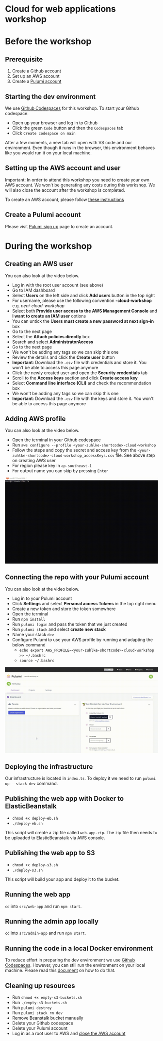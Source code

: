 # Cloud for web applications workshop

# Before the workshop

## Prerequisite

1. Create a [Github account](https://github.com/)
2. Set up an AWS account
3. Create a [Pulumi account](https://app.pulumi.com/signin)

## Starting the dev environment

We use [Github Codespaces](https://github.com/features/codespaces) for this workshop.
To start your Github codespace:

- Open up your browser and log in to Github
- Click the green `Code` button and then the `Codespaces` tab
- Click `Create codespace on main`

After a few moments, a new tab will open with VS code and our environment.
Even though it runs in the browser, this environment behaves like you would run it on your local machine.

## Setting up the AWS account and user

Important: In order to attend this workshop you need to create your own AWS account.
We won't be generating any costs during this workshop. We will also close the account after the workshop is completed.

To create an AWS account, please follow [these instructions](https://aws.amazon.com/premiumsupport/knowledge-center/create-and-activate-aws-account/)

## Create a Pulumi account

Please visit [Pulumi sign up](https://app.pulumi.com/signin) page to create an account.

# During the workshop

## Creating an AWS user

You can also look at the video below.

- Log in with the root user account (see above)
- Go to IAM dashboard
- Select **Users** on the left side and click **Add users** button in the top right
- For username, please use the following convention **<your-Zuhlke-shortcode>-cloud-workshop** e.g. *neni-cloud-workshop*
- Select both **Provide user access to the AWS Management Console** and **I want to create an IAM user** options
- You can untick the **Users must create a new password at next sign-in** box
- Go to the next page
- Select the **Attach policies directly** box
- Search and select **AdministratorAccess**
- Go to the next page
- We won't be adding any tags so we can skip this one
- Review the details and click the **Create user** button
- **Important**: Download the `.csv` file with credentials and store it. 
You won't be able to access this page anymore
- Click the newly created user and open the **Security credentials** tab
- Scroll to the **Access keys** section and click **Create access key**
- Select **Command line interface (CLI)** and check the recommendation box
- We won't be adding any tags so we can skip this one
- **Important**: Download the `.csv` file with the keys and store it. 
You won't be able to access this page anymore

## Adding AWS profile

You can also look at the video below.

- Open the terminal in your Github codespace
- Run `aws configure --profile <your-zuhlke-shortcode>-cloud-workshop`
- Follow the steps and copy the secret and access key from the `<your-zuhlke-shortcode>-cloud-workshop_accessKeys.csv` file. See above step on creating AWS user
- For region please key in `ap-southeast-1`
- For output name you can skip by pressing `Enter`

![Demo](./create-aws-profile.gif)

## Connecting the repo with your Pulumi account

You can also look at the video below.

- Log in to your Pulumi account
- Click **Settings** and select **Personal access Tokens** in the top right menu
- Create a new token and store the token somewhere
- Open the terminal
- Run `npm install`
- Run `pulumi login` and pass the token that we just created
- Run `pulumi stack` and select **create new stack**
- Name your stack `dev`
- Configure Pulumi to use your AWS profile by running and adapting the below command
    - `echo export AWS_PROFILE=<your-zuhlke-shortcode>-cloud-workshop >> ~/.bashrc`
    - `source ~/.bashrc`

![Demo](./create-pulumi-access.gif)

## Deploying the infrastructure 

Our infrastructure is located in `index.ts`. To deploy it we need to run `pulumi up --stack dev` command.

## Publishing the web app with Docker to ElasticBeanstalk

- `chmod +x deploy-eb.sh`
- `./deploy-eb.sh`

This script will create a zip file called `web-app.zip`. The zip file then needs to be uploaded to ElasticBeanstalk via AWS console.

## Publishing the web app to S3

- `chmod +x deploy-s3.sh` 
- `./deploy-s3.sh`

This script will build your app and deploy it to the bucket.

## Running the web app

`cd` into `src/web-app` and run `npm start`.

## Running the admin app locally

`cd` into `src/admin-app` and run `npm start`.

## Running the code in a local Docker environment

To reduce effort in preparing the dev environment we use [Github Codespaces](https://github.com/features/codespaces).
However, you can still run the environment on your local machine. Please read this [document](./local-dev-env/README.md) 
on how to do that.

## Cleaning up resources

- Run `chmod +x empty-s3-buckets.sh` 
- Run `./empty-s3-buckets.sh`
- Run `pulumi destroy`
- Run `pulumi stack rm dev`
- Remove Beanstalk bucket manually
- Delete your Github codespace
- Delete your Pulumi account
- Log in as a root user to AWS and [close the AWS account](https://repost.aws/knowledge-center/close-aws-account)
